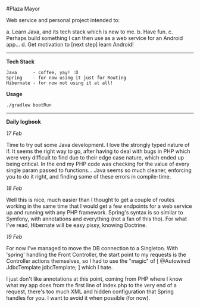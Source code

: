 #Plaza Mayor

Web service and personal project intended to:

a. Learn Java, and its tech stack which is new to me.
b. Have fun.
c. Perhaps build something I can then use as a web service for an Android app...
d. Get motivation to [next step] learn Android!

---

**Tech Stack**

	Java      - coffee, yay! :D
	Spring    - for now using it just for Routing
	Hibernate - for now not using it at all!

**Usage**

	./gradlew bootRun

---

**Daily logbook**

*17 Feb*

Time to try out some Java development. I love the strongly typed nature of if. It seems the right way to go, after having to deal with bugs in PHP which were very difficult to find due to their edge case nature, which ended up being critical. In the end my PHP code was checking for the value of every single param passed to functions... Java seems so much cleaner, enforcing you to do it right, and finding some of these errors in compile-time. 

*18 Feb*

Well this is nice, much easier than I thought to get a couple of routes working in the same time that I would get a few endpoints for a web service up and running with any PHP framework. Spring's syntax is so similar to Symfony, with annotations and everything (not a fan of this tho). For what I've read, Hibernate will be easy pissy, knowing Doctrine.

*19 Feb*

For now I've managed to move the DB connection to a Singleton. With 'spring' handling the Front Controller, the start point to my requests is the Controller actions themselves, so I had to use the "magic" of [ @Autowired JdbcTemplate jdbcTemplate; ] which I hate. 

I just don't like annotations at this point, coming from PHP where I know what my app does from the first line of index.php to the very end of a request, there's too much XML and hidden configuration that Spring handles for you. I want to avoid it when possible (for now).
